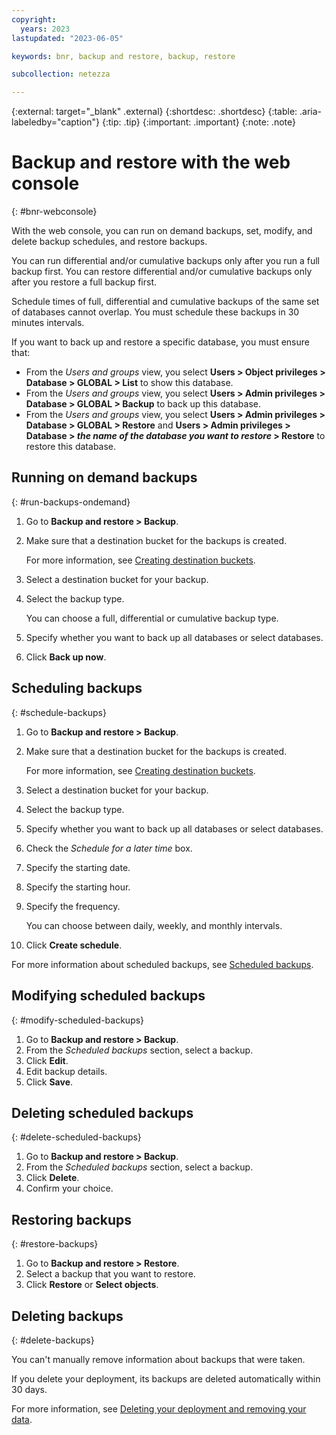 ```yaml
---
copyright:
  years: 2023
lastupdated: "2023-06-05"

keywords: bnr, backup and restore, backup, restore

subcollection: netezza

---
```


{:external: target="_blank" .external}
{:shortdesc: .shortdesc}
{:table: .aria-labeledby="caption"}
{:tip: .tip}
{:important: .important}
{:note: .note}

# Backup and restore with the web console
{: #bnr-webconsole}

With the web console, you can run on demand backups, set, modify, and delete backup schedules, and restore backups.

You can run differential and/or cumulative backups only after you run a full backup first. You can restore differential and/or cumulative backups only after you restore a full backup first.

Schedule times of full, differential and cumulative backups of the same set of databases cannot overlap. You must schedule these backups in 30 minutes intervals.

If you want to back up and restore a specific database, you must ensure that:

- From the *Users and groups* view, you select **Users > Object privileges > Database > GLOBAL > List** to show this database.
- From the *Users and groups* view, you select **Users > Admin privileges > Database > GLOBAL > Backup** to back up this database.
- From the *Users and groups* view, you select **Users > Admin privileges > Database > GLOBAL > Restore** and **Users > Admin privileges > Database > *the name of the database you want to restore* > Restore** to restore this database.

## Running on demand backups
{: #run-backups-ondemand}

1. Go to **Backup and restore > Backup**.
1. Make sure that a destination bucket for the backups is created.

   For more information, see [Creating destination buckets](/docs/netezza?topic=netezza-bnr-overview#create-destinations).   

1. Select a destination bucket for your backup.
1. Select the backup type.

   You can choose a full, differential or cumulative backup type.

1. Specify whether you want to back up all databases or select databases.
1. Click **Back up now**.

## Scheduling backups
{: #schedule-backups}

1. Go to **Backup and restore > Backup**.
1. Make sure that a destination bucket for the backups is created.

   For more information, see [Creating destination buckets](/docs/netezza?topic=netezza-bnr-overview#create-destinations).

1. Select a destination bucket for your backup.
1. Select the backup type.
1. Specify whether you want to back up all databases or select databases.
1. Check the *Schedule for a later time* box.
1. Specify the starting date.
1. Specify the starting hour.
1. Specify the frequency.

   You can choose between daily, weekly, and monthly intervals.

1. Click **Create schedule**.

For more information about scheduled backups, see [Scheduled backups](/docs/netezza?topic=netezza-bnr-overview#scheduled-bnr).

## Modifying scheduled backups
{: #modify-scheduled-backups}

1. Go to **Backup and restore > Backup**.
1. From the *Scheduled backups* section, select a backup.
1. Click **Edit**.
1. Edit backup details.
1. Click **Save**.

## Deleting scheduled backups
{: #delete-scheduled-backups}

1. Go to **Backup and restore > Backup**.
1. From the *Scheduled backups* section, select a backup.
1. Click **Delete**.
1. Confirm your choice.

## Restoring backups
{: #restore-backups}

1. Go to **Backup and restore > Restore**.
1. Select a backup that you want to restore.
1. Click **Restore** or **Select objects**.

## Deleting backups
{: #delete-backups}

You can't manually remove information about backups that were taken.

If you delete your deployment, its backups are deleted automatically within 30 days.

For more information, see [Deleting your deployment and removing your data](/docs/netezza?topic=netezza-deprovisioning).
